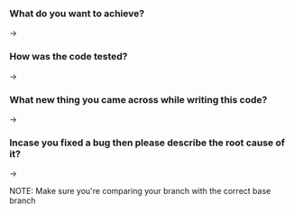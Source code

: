 <!---
Please fill these details, it will help the reviewers.
-->

### What do you want to achieve?
->

### How was the code tested?
<!-- Be as specific as possible. -->
->

### What new thing you came across while writing this code? 
->

### Incase you fixed a bug then please describe the root cause of it? 
->

NOTE: Make sure you're comparing your branch with the correct base branch
